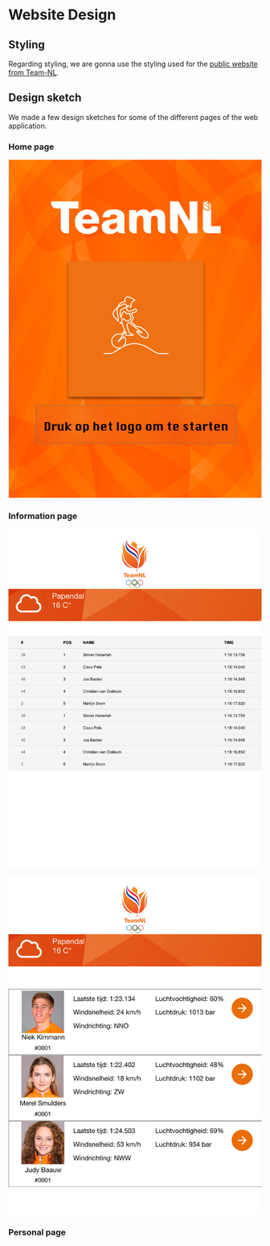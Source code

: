 # Website Design

## Styling

Regarding styling, we are gonna use the styling used for the [public website from Team-NL](https://teamnl.org/).

## Design sketch

We made a few design sketches for some of the different pages of the web application.

### Home page

![frontpage](../pictures/Team-NL-frontpage.png)

### Information page
![Mainpage1](../pictures/teamnl-mainpage1.png)

![Mainpage2](../pictures/teamnl-mainpage2.png)


### Personal page
